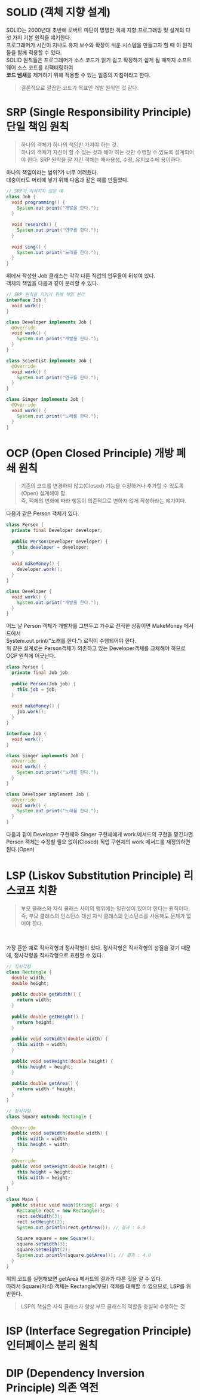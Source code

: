 # SOLID (객체 지향 설계)

SOLID는 2000년대 초반에 로버트 마틴이 명명한 객체 지향 프로그래밍 및 설계의 다섯 가지 기본 원칙을 얘기한다.  
프로그래머가 시간이 지나도 유지 보수와 확장이 쉬운 시스템을 만들고자 할 때 이 원칙들을 함께 적용할 수 있다.  
SOLID 원칙들은 프로그래머가 소스 코드가 읽기 쉽고 확장하기 쉽게 될 때까지 소프트웨어 소스 코드를 리팩터링하여  
**코드 냄새**를 제거하기 위해 적용할 수 있는 일종의 지침이라고 한다.

> 결론적으로 깔끔한 코드가 목표인 개발 원칙인 것 같다.


# SRP (Single Responsibility Principle) 단일 책임 원칙

> 하나의 객체가 하나의 책임만 가져야 하는 것.  
> 하나의 객체가 자신이 할 수 있는 것과 해야 하는 것만 수행할 수 있도록 설계되어야 한다.
> SRP 원칙을 잘 지킨 객체는 재사용성, 수정, 유지보수에 용이하다. 

하나의 책임이라는 범위?가 너무 어려웠다.  
대충이라도 머리에 넣기 위해 다음과 같은 예를 만들었다.

```java
// SRP가 지켜지지 않은 예
class Job {
  void programming() {
    System.out.print("개발을 한다.");
  }
  
  void research() {
    System.out.print("연구를 한다.");
  }
  
  void sing() {
    System.out.print("노래를 한다.");
  }
}
```

위에서 작성한 Job 클래스는 각각 다른 직업의 업무들이 뒤섞여 있다.  
객체의 책임을 다음과 같이 분리할 수 있다.

```java
// SRP 원칙을 지키기 위해 책임 분리
interface Job {
  void work();
}

class Developer implements Job {
  @Override
  void work() {
    System.out.print("개발을 한다.");
  }
}

class Scientist implements Job {
  @Override
  void work() {
    System.out.print("연구를 한다.");
  }
}

class Singer implements Job {
  @Override
  void work() {
    System.out.print("노래를 한다.");
  }
}
```

# OCP (Open Closed Principle) 개방 폐쇄 원칙

> 기존의 코드를 변경하지 않고(Closed) 기능을 수정하거나 추가할 수 있도록(Open) 설계해야 함.  
> 즉, 객체의 변화에 따라 행동이 의존적으로 변하지 않게 작성하라는 얘기이다.

다음과 같은 Person 객체가 있다.
```java
class Person {
  private final Developer developer;
  
  public Person(Developer developer) {
    this.developer = developer;
  }
  
  void makeMoney() {
    developer.work();
  }
}

class Developer {
  void work() {
    System.out.print("개발을 한다.");
  }
}
```

어느 날 Person 객체가 개발자를 그만두고 가수로 전직한 상황이면 MakeMoney 메서드에서  
System.out.print("노래를 한다.") 로직이 수행되어야 한다.  
위 같은 설계로는 Person객체가 의존하고 있는 Developer객체를 교체해야 하므로 OCP 원칙에 어긋난다.  

```java
class Person {
  private final Job job;
  
  public Person(Job job) {
    this.job = job;
  }
  
  void makeMoney() {
    job.work();
  }
}

interface Job {
  void work();
}

class Singer implements Job {
  @Override
  void work() {
    System.out.print("노래를 한다.");
  }
}

class Developer implement Job {
  @Override
  void work() {
    System.out.print("노래를 한다.");
  }
}

```

다음과 같이 Developer 구현체와 Singer 구현체에게 work 메서드의 구현을 맡긴다면  
Person 객체는 수정할 필요 없이(Closed) 직업 구현체의 work 메서드를 재정의하면 된다.(Open)

# LSP (Liskov Substitution Principle) 리스코프 치환

> 부모 클래스와 자식 클래스 사이의 행위에는 일관성이 있어야 한다는 원칙이다.  
> 즉, 부모 클래스의 인스턴스 대신 자식 클래스의 인스턴스를 사용해도 문제가 없어야 한다.

<br>

가장 흔한 예로 직사각형과 정사각형이 있다.
정사각형은 직사각형의 성질을 갖기 때문에, 정사각형을 직사각형으로 표현할 수 있다.

```java
// 직사각형
class Rectangle {
  double width;
  double height;
  
  public double getWidth() {
    return width;
  }
  
  public double getHeight() {
    return height;
  }
  
  public void setWidth(double width) {
    this.width = width;
  }
  
  public void setHeight(double height) {
    this.height = height;
  }
  
  public double getArea() {
    return width * height;
  }
}

// 정사각형
class Square extends Rectangle {
  
  @Override
  public void setWidth(double width) {
    this.width = width;
    this.height = width;
  }

  @Override
  public void setHeight(double height) {
    this.height = height;
    this.width = height;
  }
}

class Main {
  public static void main(String[] args) {
    Rectangle rect = new Rectangle();
    rect.setWidth(3);
    rect.setHeight(2);
    System.out.println(rect.getArea()); // 결과 : 6.0
    
    Square square = new Square();
    square.setWidth(3);
    square.setHeight(2);
    System.out.println(square.getArea()); // 결과 : 4.0
  }
}
```

위의 코드를 실행해보면 getArea 메서드의 결과가 다른 것을 알 수 있다.  
따라서 Square(자식) 객체는 Rectangle(부모) 객체를 대체할 수 없으므로, LSP를 위반한다.  
> LSP의 핵심은 자식 클래스가 항상 부모 클래스의 역할을 충실히 수행하는 것

# ISP (Interface Segregation Principle) 인터페이스 분리 원칙

# DIP (Dependency Inversion Principle) 의존 역전 
